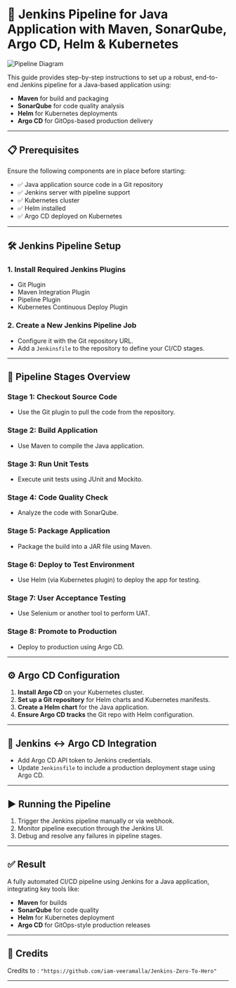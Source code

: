 # 🚀 Jenkins Pipeline for Java Application with Maven, SonarQube, Argo CD, Helm & Kubernetes

![Pipeline Diagram](https://user-images.githubusercontent.com/43399466/228301952-abc02ca2-9942-4a67-8293-f76647b6f9d8.png)

This guide provides step-by-step instructions to set up a robust, end-to-end Jenkins pipeline for a Java-based application using:

- **Maven** for build and packaging  
- **SonarQube** for code quality analysis  
- **Helm** for Kubernetes deployments  
- **Argo CD** for GitOps-based production delivery  

---

## 📋 Prerequisites

Ensure the following components are in place before starting:

- ✅ Java application source code in a Git repository  
- ✅ Jenkins server with pipeline support  
- ✅ Kubernetes cluster  
- ✅ Helm installed  
- ✅ Argo CD deployed on Kubernetes  

---

## 🛠️ Jenkins Pipeline Setup

### 1. Install Required Jenkins Plugins

- Git Plugin  
- Maven Integration Plugin  
- Pipeline Plugin  
- Kubernetes Continuous Deploy Plugin  

### 2. Create a New Jenkins Pipeline Job

- Configure it with the Git repository URL.  
- Add a `Jenkinsfile` to the repository to define your CI/CD stages.  

---

## 🔁 Pipeline Stages Overview

### Stage 1: Checkout Source Code  
- Use the Git plugin to pull the code from the repository.

### Stage 2: Build Application  
- Use Maven to compile the Java application.

### Stage 3: Run Unit Tests  
- Execute unit tests using JUnit and Mockito.

### Stage 4: Code Quality Check  
- Analyze the code with SonarQube.

### Stage 5: Package Application  
- Package the build into a JAR file using Maven.

### Stage 6: Deploy to Test Environment  
- Use Helm (via Kubernetes plugin) to deploy the app for testing.

### Stage 7: User Acceptance Testing  
- Use Selenium or another tool to perform UAT.

### Stage 8: Promote to Production  
- Deploy to production using Argo CD.

---

## ⚙️ Argo CD Configuration

1. **Install Argo CD** on your Kubernetes cluster.  
2. **Set up a Git repository** for Helm charts and Kubernetes manifests.  
3. **Create a Helm chart** for the Java application.  
4. **Ensure Argo CD tracks** the Git repo with Helm configuration.  

---

## 🔗 Jenkins ↔ Argo CD Integration

- Add Argo CD API token to Jenkins credentials.  
- Update `Jenkinsfile` to include a production deployment stage using Argo CD.  

---

## ▶️ Running the Pipeline

1. Trigger the Jenkins pipeline manually or via webhook.  
2. Monitor pipeline execution through the Jenkins UI.  
3. Debug and resolve any failures in pipeline stages.  

---

## ✅ Result

A fully automated CI/CD pipeline using Jenkins for a Java application, integrating key tools like:

- **Maven** for builds  
- **SonarQube** for code quality  
- **Helm** for Kubernetes deployment  
- **Argo CD** for GitOps-style production releases  

---

## 🙌 Credits

Credits to :  `"https://github.com/iam-veeramalla/Jenkins-Zero-To-Hero"`

---
